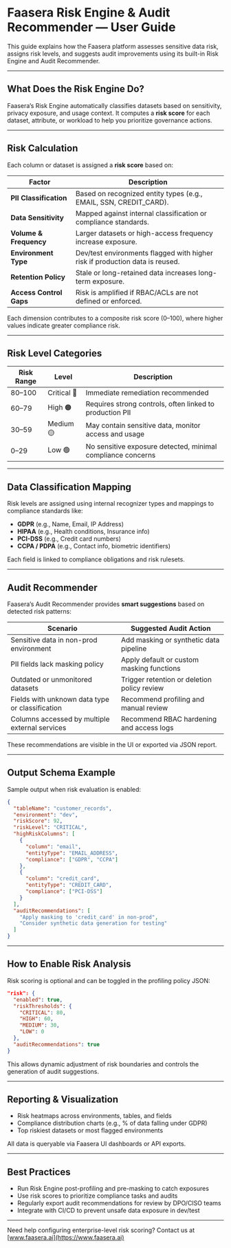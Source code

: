 # Faasera Risk Engine & Audit Recommender — User Guide

This guide explains how the Faasera platform assesses sensitive data risk, assigns risk levels, and suggests audit
improvements using its built-in Risk Engine and Audit Recommender.

---

## What Does the Risk Engine Do?

Faasera’s Risk Engine automatically classifies datasets based on sensitivity, privacy exposure, and usage context. It
computes a **risk score** for each dataset, attribute, or workload to help you prioritize governance actions.

---

## Risk Calculation

Each column or dataset is assigned a **risk score** based on:

| Factor                  | Description                                                                  |
|-------------------------|------------------------------------------------------------------------------|
| **PII Classification**  | Based on recognized entity types (e.g., EMAIL, SSN, CREDIT_CARD).            |
| **Data Sensitivity**    | Mapped against internal classification or compliance standards.              |
| **Volume & Frequency**  | Larger datasets or high-access frequency increase exposure.                  |
| **Environment Type**    | Dev/test environments flagged with higher risk if production data is reused. |
| **Retention Policy**    | Stale or long-retained data increases long-term exposure.                    |
| **Access Control Gaps** | Risk is amplified if RBAC/ACLs are not defined or enforced.                  |

Each dimension contributes to a composite risk score (0–100), where higher values indicate greater compliance risk.

---

## Risk Level Categories

| Risk Range | Level       | Description                                                 |
|------------|-------------|-------------------------------------------------------------|
| 80–100     | Critical 🔴 | Immediate remediation recommended                           |
| 60–79      | High 🟠     | Requires strong controls, often linked to production PII    |
| 30–59      | Medium 🟡   | May contain sensitive data, monitor access and usage        |
| 0–29       | Low 🟢      | No sensitive exposure detected, minimal compliance concerns |

---

## Data Classification Mapping

Risk levels are assigned using internal recognizer types and mappings to compliance standards like:

- **GDPR** (e.g., Name, Email, IP Address)
- **HIPAA** (e.g., Health conditions, Insurance info)
- **PCI-DSS** (e.g., Credit card numbers)
- **CCPA / PDPA** (e.g., Contact info, biometric identifiers)

Each field is linked to compliance obligations and risk rulesets.

---

## Audit Recommender

Faasera’s Audit Recommender provides **smart suggestions** based on detected risk patterns:

| Scenario                                        | Suggested Audit Action                      |
|-------------------------------------------------|---------------------------------------------|
| Sensitive data in non-prod environment          | Add masking or synthetic data pipeline      |
| PII fields lack masking policy                  | Apply default or custom masking functions   |
| Outdated or unmonitored datasets                | Trigger retention or deletion policy review |
| Fields with unknown data type or classification | Recommend profiling and manual review       |
| Columns accessed by multiple external services  | Recommend RBAC hardening and access logs    |

These recommendations are visible in the UI or exported via JSON report.

---

## Output Schema Example

Sample output when risk evaluation is enabled:

```json
{
  "tableName": "customer_records",
  "environment": "dev",
  "riskScore": 92,
  "riskLevel": "CRITICAL",
  "highRiskColumns": [
    {
      "column": "email",
      "entityType": "EMAIL_ADDRESS",
      "compliance": ["GDPR", "CCPA"]
    },
    {
      "column": "credit_card",
      "entityType": "CREDIT_CARD",
      "compliance": ["PCI-DSS"]
    }
  ],
  "auditRecommendations": [
    "Apply masking to 'credit_card' in non-prod",
    "Consider synthetic data generation for testing"
  ]
}
```

---

## How to Enable Risk Analysis

Risk scoring is optional and can be toggled in the profiling policy JSON:

```json
"risk": {
  "enabled": true,
  "riskThresholds": {
    "CRITICAL": 80,
    "HIGH": 60,
    "MEDIUM": 30,
    "LOW": 0
  },
  "auditRecommendations": true
}
```

This allows dynamic adjustment of risk boundaries and controls the generation of audit suggestions.

---

## Reporting & Visualization

- Risk heatmaps across environments, tables, and fields
- Compliance distribution charts (e.g., % of data falling under GDPR)
- Top riskiest datasets or most flagged environments

All data is queryable via Faasera UI dashboards or API exports.

---

## Best Practices

- Run Risk Engine post-profiling and pre-masking to catch exposures
- Use risk scores to prioritize compliance tasks and audits
- Regularly export audit recommendations for review by DPO/CISO teams
- Integrate with CI/CD to prevent unsafe data exposure in dev/test

---

Need help configuring enterprise-level risk scoring? Contact us at [www.faasera.ai](https://www.faasera.ai)
